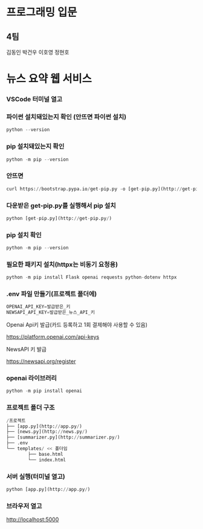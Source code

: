 # 프로그래밍 입문

## 4팀

김동인 박건우 이호영 정현호

# 뉴스 요약 웹 서비스

### VSCode 터미널 열고

### 파이썬 설치돼있는지 확인 (안뜨면 파이썬 설치)

```python
python --version
```

### pip 설치돼있는지 확인

```python
python -m pip --version
```

### 안뜨면

```python
curl https://bootstrap.pypa.io/get-pip.py -o [get-pip.py](http://get-pip.py/)
```

### 다운받은 get-pip.py를 실행해서 pip 설치

```python
python [get-pip.py](http://get-pip.py/)
```

### pip 설치 확인

```python
python -m pip --version
```

### 필요한 패키지 설치(httpx는 비동기 요청용)

```python
python -m pip install Flask openai requests python-dotenv httpx
```

### .env 파일 만들기(프로젝트 폴더에)

```python
OPENAI_API_KEY=발급받은_키
NEWSAPI_API_KEY=발급받은_뉴스_API_키
```

Openai Api키 발급(카드 등록하고 1회 결제해야 사용할 수 있음)

https://platform.openai.com/api-keys

NewsAPI 키 발급

https://newsapi.org/register

### openai 라이브러리

```python
python -m pip install openai
```

### 프로젝트 폴더 구조

```python
/프로젝트
├── [app.py](http://app.py/)
├── [news.py](http://news.py/)
├── [summarizer.py](http://summarizer.py/)
├── .env
└── templates/ << 폴더임
		├── base.html
		└── index.html
```

### 서버 실행(터미널 열고)

```python
python [app.py](http://app.py/)
```

### 브라우저 열고

[http://localhost:5000](http://localhost:5000/)
